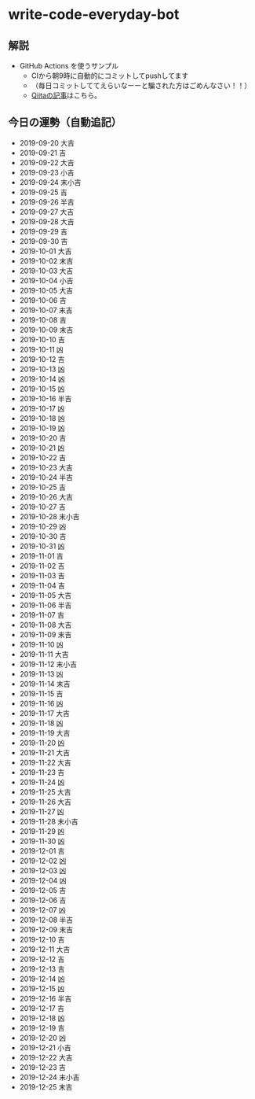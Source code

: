 # write-code-everyday-bot

## 解説

- GitHub Actions を使うサンプル
  - CIから朝9時に自動的にコミットしてpushしてます
  - （毎日コミットしててえらいなーーと騙された方はごめんなさい！！）
  - [Qiitaの記事](https://qiita.com/ykhirao/items/65fee829ee0478187027)はこちら。

## 今日の運勢（自動追記）

- 2019-09-20 大吉
- 2019-09-21 吉
- 2019-09-22 大吉
- 2019-09-23 小吉
- 2019-09-24 末小吉
- 2019-09-25 吉
- 2019-09-26 半吉
- 2019-09-27 大吉
- 2019-09-28 大吉
- 2019-09-29 吉
- 2019-09-30 吉
- 2019-10-01 大吉
- 2019-10-02 末吉
- 2019-10-03 大吉
- 2019-10-04 小吉
- 2019-10-05 大吉
- 2019-10-06 吉
- 2019-10-07 末吉
- 2019-10-08 吉
- 2019-10-09 末吉
- 2019-10-10 吉
- 2019-10-11 凶
- 2019-10-12 吉
- 2019-10-13 凶
- 2019-10-14 凶
- 2019-10-15 凶
- 2019-10-16 半吉
- 2019-10-17 凶
- 2019-10-18 凶
- 2019-10-19 凶
- 2019-10-20 吉
- 2019-10-21 凶
- 2019-10-22 吉
- 2019-10-23 大吉
- 2019-10-24 半吉
- 2019-10-25 吉
- 2019-10-26 大吉
- 2019-10-27 吉
- 2019-10-28 末小吉
- 2019-10-29 凶
- 2019-10-30 吉
- 2019-10-31 凶
- 2019-11-01 吉
- 2019-11-02 吉
- 2019-11-03 吉
- 2019-11-04 吉
- 2019-11-05 大吉
- 2019-11-06 半吉
- 2019-11-07 吉
- 2019-11-08 大吉
- 2019-11-09 末吉
- 2019-11-10 凶
- 2019-11-11 大吉
- 2019-11-12 末小吉
- 2019-11-13 凶
- 2019-11-14 末吉
- 2019-11-15 吉
- 2019-11-16 凶
- 2019-11-17 大吉
- 2019-11-18 凶
- 2019-11-19 大吉
- 2019-11-20 凶
- 2019-11-21 大吉
- 2019-11-22 大吉
- 2019-11-23 吉
- 2019-11-24 凶
- 2019-11-25 大吉
- 2019-11-26 大吉
- 2019-11-27 凶
- 2019-11-28 末小吉
- 2019-11-29 凶
- 2019-11-30 凶
- 2019-12-01 吉
- 2019-12-02 凶
- 2019-12-03 凶
- 2019-12-04 凶
- 2019-12-05 吉
- 2019-12-06 吉
- 2019-12-07 凶
- 2019-12-08 半吉
- 2019-12-09 末吉
- 2019-12-10 吉
- 2019-12-11 大吉
- 2019-12-12 吉
- 2019-12-13 吉
- 2019-12-14 凶
- 2019-12-15 凶
- 2019-12-16 半吉
- 2019-12-17 吉
- 2019-12-18 凶
- 2019-12-19 吉
- 2019-12-20 凶
- 2019-12-21 小吉
- 2019-12-22 大吉
- 2019-12-23 吉
- 2019-12-24 末小吉
- 2019-12-25 末吉
